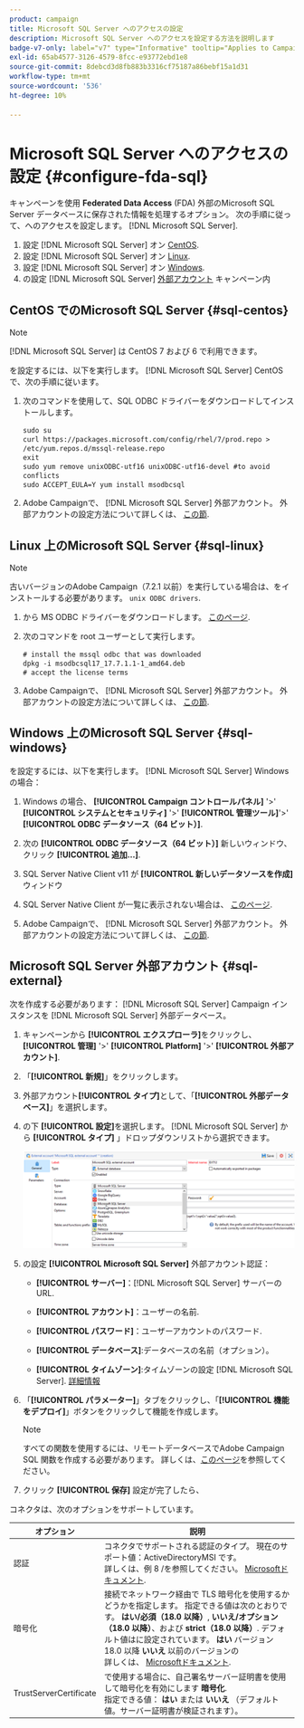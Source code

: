 ```yaml
---
product: campaign
title: Microsoft SQL Server へのアクセスの設定
description: Microsoft SQL Server へのアクセスを設定する方法を説明します
badge-v7-only: label="v7" type="Informative" tooltip="Applies to Campaign Classic v7 only"
exl-id: 65ab4577-3126-4579-8fcc-e93772ebd1e8
source-git-commit: 8debcd3d8fb883b3316cf75187a86bebf15a1d31
workflow-type: tm+mt
source-wordcount: '536'
ht-degree: 10%

---
```


# Microsoft SQL Server へのアクセスの設定 {#configure-fda-sql}



キャンペーンを使用 **Federated Data Access** (FDA) 外部のMicrosoft SQL Server データベースに保存された情報を処理するオプション。 次の手順に従って、へのアクセスを設定します。 [!DNL Microsoft SQL Server].

1. 設定 [!DNL Microsoft SQL Server] オン [CentOS](#sql-centos).
1. 設定 [!DNL Microsoft SQL Server] オン [Linux](#sql-linux).
1. 設定 [!DNL Microsoft SQL Server] オン [Windows](#sql-windows).
1. の設定 [!DNL Microsoft SQL Server] [外部アカウント](#sql-external) キャンペーン内

## CentOS でのMicrosoft SQL Server {#sql-centos}

>[!NOTE]
>
> [!DNL Microsoft SQL Server] は CentOS 7 および 6 で利用できます。

を設定するには、以下を実行します。 [!DNL Microsoft SQL Server] CentOS で、次の手順に従います。

1. 次のコマンドを使用して、SQL ODBC ドライバーをダウンロードしてインストールします。

   ```
   sudo su
   curl https://packages.microsoft.com/config/rhel/7/prod.repo > /etc/yum.repos.d/mssql-release.repo
   exit
   sudo yum remove unixODBC-utf16 unixODBC-utf16-devel #to avoid conflicts
   sudo ACCEPT_EULA=Y yum install msodbcsql
   ```

1. Adobe Campaignで、 [!DNL Microsoft SQL Server] 外部アカウント。 外部アカウントの設定方法について詳しくは、 [この節](#sql-external).

## Linux 上のMicrosoft SQL Server {#sql-linux}

>[!NOTE]
>
> 古いバージョンのAdobe Campaign（7.2.1 以前）を実行している場合は、をインストールする必要があります。 `unix ODBC drivers`.

1. から MS ODBC ドライバーをダウンロードします。 [このページ](https://packages.microsoft.com/ubuntu/16.04/prod/pool/main/m/msodbcsql17/).

1. 次のコマンドを root ユーザーとして実行します。

   ```
   # install the mssql odbc that was downloaded
   dpkg -i msodbcsql17_17.7.1.1-1_amd64.deb
   # accept the license terms
   ```

1. Adobe Campaignで、 [!DNL Microsoft SQL Server] 外部アカウント。 外部アカウントの設定方法について詳しくは、 [この節](#sql-external).

## Windows 上のMicrosoft SQL Server {#sql-windows}

を設定するには、以下を実行します。 [!DNL Microsoft SQL Server] Windows の場合：

1. Windows の場合、 **[!UICONTROL Campaign コントロールパネル]** &#39;>&#39; **[!UICONTROL システムとセキュリティ]** &#39;>&#39; **[!UICONTROL 管理ツール]**&#39;>&#39; **[!UICONTROL ODBC データソース（64 ビット）]**.

1. 次の **[!UICONTROL ODBC データソース（64 ビット）]** 新しいウィンドウ、クリック **[!UICONTROL 追加…]**.

1. SQL Server Native Client v11 が **[!UICONTROL 新しいデータソースを作成]** ウィンドウ

1. SQL Server Native Client が一覧に表示されない場合は、 [このページ](https://www.microsoft.com/en-my/download/details.aspx?id=36434).

1. Adobe Campaignで、 [!DNL Microsoft SQL Server] 外部アカウント。 外部アカウントの設定方法について詳しくは、 [この節](#sql-external).

## Microsoft SQL Server 外部アカウント {#sql-external}

次を作成する必要があります： [!DNL Microsoft SQL Server] Campaign インスタンスを [!DNL Microsoft SQL Server] 外部データベース。

1. キャンペーンから **[!UICONTROL エクスプローラ]**&#x200B;をクリックし、 **[!UICONTROL 管理]** &#39;>&#39; **[!UICONTROL Platform]** &#39;>&#39; **[!UICONTROL 外部アカウント]**.

1. 「**[!UICONTROL 新規]**」をクリックします。

1. 外部アカウント&#x200B;**[!UICONTROL タイプ]**&#x200B;として、「**[!UICONTROL 外部データベース]**」を選択します。

1. の下 **[!UICONTROL 設定]**&#x200B;を選択します。 [!DNL Microsoft SQL Server] から **[!UICONTROL タイプ]** 」ドロップダウンリストから選択できます。

   ![](assets/sql.png)

1. の設定 **[!UICONTROL Microsoft SQL Server]** 外部アカウント認証：

   * **[!UICONTROL サーバー]**：[!DNL Microsoft SQL Server] サーバーの URL.

   * **[!UICONTROL アカウント]**：ユーザーの名前.

   * **[!UICONTROL パスワード]**：ユーザーアカウントのパスワード.

   * **[!UICONTROL データベース]**:データベースの名前（オプション）。

   * **[!UICONTROL タイムゾーン]**:タイムゾーンの設定 [!DNL Microsoft SQL Server]. [詳細情報](https://docs.microsoft.com/en-us/sql/t-sql/functions/current-timezone-transact-sql?view=sql-server-ver15)

1. 「**[!UICONTROL パラメーター]**」タブをクリックし、「**[!UICONTROL 機能をデプロイ]**」ボタンをクリックして機能を作成します。

   >[!NOTE]
   >
   >すべての関数を使用するには、リモートデータベースでAdobe Campaign SQL 関数を作成する必要があります。 詳しくは、[このページ](../../configuration/using/adding-additional-sql-functions.md)を参照してください。

1. クリック **[!UICONTROL 保存]** 設定が完了したら、

コネクタは、次のオプションをサポートしています。

| オプション | 説明 |
|---|---|
| 認証 | コネクタでサポートされる認証のタイプ。 現在のサポート値：ActiveDirectoryMSI です。 <br> 詳しくは、例 8 /を参照してください。 [Microsoftドキュメント](https://docs.microsoft.com/en-us/sql/connect/odbc/using-azure-active-directory?view=sql-server-ver15#example-connection-strings). |
| 暗号化 | 接続でネットワーク経由で TLS 暗号化を使用するかどうかを指定します。 指定できる値は次のとおりです。 **はい/必須（18.0 以降）**, **いいえ/オプション（18.0 以降）**、および **strict（18.0 以降）**. デフォルト値はに設定されています。 **はい** バージョン 18.0 以降 **いいえ** 以前のバージョンの <br>詳しくは、 [Microsoftドキュメント](https://docs.microsoft.com/en-us/sql/connect/odbc/dsn-connection-string-attribute?view=azure-sqldw-latest#encrypt). |
| TrustServerCertificate | で使用する場合に、自己署名サーバー証明書を使用して暗号化を有効にします **暗号化**. <br>指定できる値： **はい** または **いいえ** （デフォルト値。サーバー証明書が検証されます）。 |

